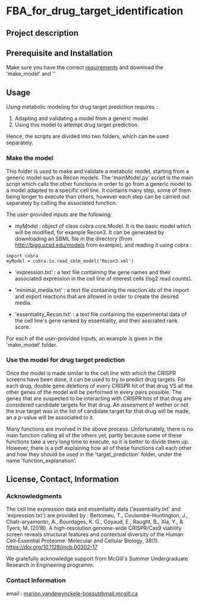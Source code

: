# FBA_for_drug_target_identification

## **Project description**

## **Prerequisite and Installation** 

Make sure you have the correct [requirements](https://github.com/marionvdw21/FBA_for_drug_target_identification/blob/main/requirements.txt) and download the 'make_model' and ''

## **Usage**

Using metabolic modeling for drug target prediction requires : 
1) Adapting and validating a model from a generic model
2) Using this model to attempt drug target prediction.

Hence, the scripts are divided into two folders, which can be used separately.

### Make the model 
This folder is used to make and validate a metabolic model, starting from a generic model such as Recon models. 
The 'mainModel.py' script is the main script which calls the other functions in order to go from a generic model to a model adapted to a specific cell line. 
It contains many step, some of them being longer to execute than others, however each step can be carried out separately by calling the associated function. 

The user-provided inputs are the following: 

- myModel : object of class cobra.core.Model. It is the basic model which will be modified, for example Recon3. 
  It can be generated by downloading an SBML file in the directory (from http://bigg.ucsd.edu/models from example), and reading it using cobra : 
```
import cobra
myModel = cobra.io.read_sblm_model('Recon3.xml')
```

- 'expression.txt' : a text file containing the gene names and their associated expression in the cell line of interest cells (log2 read counts).

- 'minimal_media.txt' : a text file containing the reaction ids of the import and export reactions that are allowed in order to create the desired media.

- 'essentiality_Recon.txt' : a text file containing the experimental data of the cell line's gene ranked by essentiality, and their assciated rank score.


For each of the user-provided inputs, an example is given in the 'make_model' folder. 


### Use the model for drug target prediction

Once the model is made similar to the cell line with which the CRISPR screens have been done, it can be used to try to predict drug targets. 
For each drug, double gene deletions of every CRISPR hit of that drug VS all the other genes of the model will be performed in every pairs possible. 
The genes that are suspected to be interacting with CRISPR hits of that drug are considered candidate targets for that drug. An assesment of wether or not the true target was in the list of candidate target for that drug will be made, an a p-value will be associated to it. 

Many functions are involved in the above process. Unfortunately, there is no main function calling all of the others yet, partly because some of these functions take a very long time to execute, so it is better to divide them up. However, there is a pdf explaining how all of these functions call each other and how they should be used in the 'target_prediction' folder, under the name 'function_explanation'. 


## **License, Contact, Information** 

### Acknowledgments 
The cell line expression data and essentiality data ('essentiality.txt' and 'expression.txt') are provided by : Bertomeu, T., Coulombe-Huntington, J., Chatr-aryamontri, A., Bourdages, K. G., Coyaud, E., Raught, B., Xia, Y., &amp; Tyers, M. (2018). A high-resolution genome-wide CRISPR/Cas9 viability screen reveals structural features and contextual diversity of the Human Cell-Essential Proteome. Molecular and Cellular Biology, 38(1). https://doi.org/10.1128/mcb.00302-17 

We gratefully acknowledge support from McGill's Summer Undergraduate Research in Engineering programm. 

### Contact Information

email : marion.vandewynckele-bossut@mail.mcgill.ca


